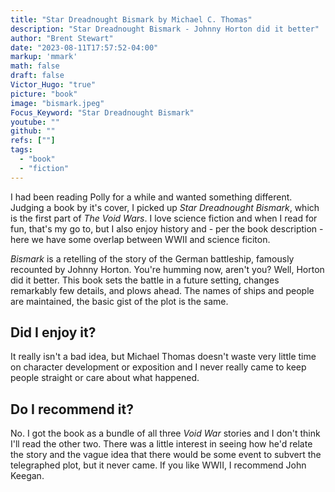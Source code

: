 ```yaml
---
title: "Star Dreadnought Bismark by Michael C. Thomas"
description: "Star Dreadnought Bismark - Johnny Horton did it better"
author: "Brent Stewart"
date: "2023-08-11T17:57:52-04:00"
markup: 'mmark'
math: false
draft: false
Victor_Hugo: "true"
picture: "book"
image: "bismark.jpeg"
Focus_Keyword: "Star Dreadnought Bismark"
youtube: ""
github: ""
refs: [""]
tags:
  - "book"
  - "fiction"
---
```


I had been reading Polly for a while and wanted something different.  Judging a book by it's cover, I picked up _Star Dreadnought Bismark_, which is the first part of _The Void Wars_.  I love science fiction and when I read for fun, that's my go to, but I also enjoy history and - per the book description - here we have some overlap between WWII and science ficiton.

_Bismark_ is a retelling of the story of the German battleship, famously recounted by Johnny Horton.  You're humming now, aren't you?  Well, Horton did it better.  This book sets the battle in a future setting, changes remarkably few details, and plows ahead.  The names of ships and people are maintained, the basic gist of the plot is the same.

## Did I enjoy it?
It really isn't a bad idea, but Michael Thomas doesn't waste very little time on character development or exposition and I never really came to keep people straight or care about what happened.

## Do I recommend it?
No.  I got the book as a bundle of all three _Void War_ stories and I don't think I'll read the other two.  There was a little interest in seeing how he'd relate the story and the vague idea that there would be some event to subvert the telegraphed plot, but it never came.  If you like WWII, I recommend John Keegan.